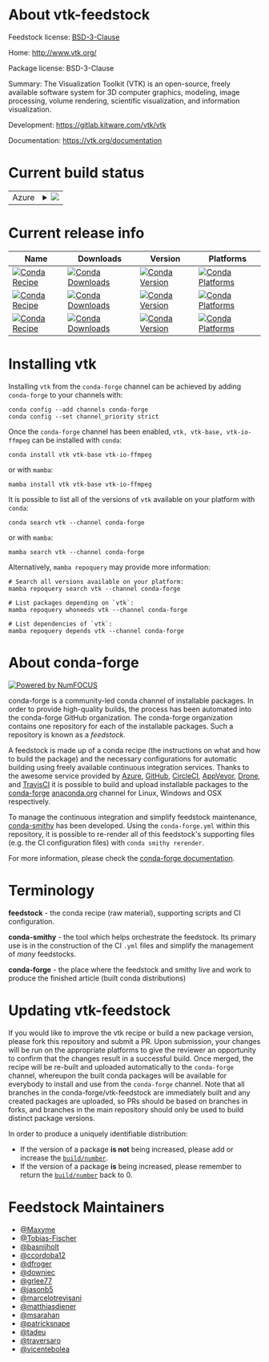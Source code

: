 About vtk-feedstock
===================

Feedstock license: [BSD-3-Clause](https://github.com/conda-forge/vtk-feedstock/blob/main/LICENSE.txt)

Home: http://www.vtk.org/

Package license: BSD-3-Clause

Summary: The Visualization Toolkit (VTK) is an open-source, freely available software system for 3D computer graphics, modeling, image processing, volume rendering, scientific visualization, and information visualization.


Development: https://gitlab.kitware.com/vtk/vtk

Documentation: https://vtk.org/documentation

Current build status
====================


<table>
    
  <tr>
    <td>Azure</td>
    <td>
      <details>
        <summary>
          <a href="https://dev.azure.com/conda-forge/feedstock-builds/_build/latest?definitionId=4807&branchName=main">
            <img src="https://dev.azure.com/conda-forge/feedstock-builds/_apis/build/status/vtk-feedstock?branchName=main">
          </a>
        </summary>
        <table>
          <thead><tr><th>Variant</th><th>Status</th></tr></thead>
          <tbody><tr>
              <td>linux_64_python3.10.____cpython</td>
              <td>
                <a href="https://dev.azure.com/conda-forge/feedstock-builds/_build/latest?definitionId=4807&branchName=main">
                  <img src="https://dev.azure.com/conda-forge/feedstock-builds/_apis/build/status/vtk-feedstock?branchName=main&jobName=linux&configuration=linux%20linux_64_python3.10.____cpython" alt="variant">
                </a>
              </td>
            </tr><tr>
              <td>linux_64_python3.11.____cpython</td>
              <td>
                <a href="https://dev.azure.com/conda-forge/feedstock-builds/_build/latest?definitionId=4807&branchName=main">
                  <img src="https://dev.azure.com/conda-forge/feedstock-builds/_apis/build/status/vtk-feedstock?branchName=main&jobName=linux&configuration=linux%20linux_64_python3.11.____cpython" alt="variant">
                </a>
              </td>
            </tr><tr>
              <td>linux_64_python3.12.____cpython</td>
              <td>
                <a href="https://dev.azure.com/conda-forge/feedstock-builds/_build/latest?definitionId=4807&branchName=main">
                  <img src="https://dev.azure.com/conda-forge/feedstock-builds/_apis/build/status/vtk-feedstock?branchName=main&jobName=linux&configuration=linux%20linux_64_python3.12.____cpython" alt="variant">
                </a>
              </td>
            </tr><tr>
              <td>linux_64_python3.13.____cp313</td>
              <td>
                <a href="https://dev.azure.com/conda-forge/feedstock-builds/_build/latest?definitionId=4807&branchName=main">
                  <img src="https://dev.azure.com/conda-forge/feedstock-builds/_apis/build/status/vtk-feedstock?branchName=main&jobName=linux&configuration=linux%20linux_64_python3.13.____cp313" alt="variant">
                </a>
              </td>
            </tr><tr>
              <td>linux_64_python3.14.____cp314</td>
              <td>
                <a href="https://dev.azure.com/conda-forge/feedstock-builds/_build/latest?definitionId=4807&branchName=main">
                  <img src="https://dev.azure.com/conda-forge/feedstock-builds/_apis/build/status/vtk-feedstock?branchName=main&jobName=linux&configuration=linux%20linux_64_python3.14.____cp314" alt="variant">
                </a>
              </td>
            </tr><tr>
              <td>linux_aarch64_python3.10.____cpython</td>
              <td>
                <a href="https://dev.azure.com/conda-forge/feedstock-builds/_build/latest?definitionId=4807&branchName=main">
                  <img src="https://dev.azure.com/conda-forge/feedstock-builds/_apis/build/status/vtk-feedstock?branchName=main&jobName=linux&configuration=linux%20linux_aarch64_python3.10.____cpython" alt="variant">
                </a>
              </td>
            </tr><tr>
              <td>linux_aarch64_python3.11.____cpython</td>
              <td>
                <a href="https://dev.azure.com/conda-forge/feedstock-builds/_build/latest?definitionId=4807&branchName=main">
                  <img src="https://dev.azure.com/conda-forge/feedstock-builds/_apis/build/status/vtk-feedstock?branchName=main&jobName=linux&configuration=linux%20linux_aarch64_python3.11.____cpython" alt="variant">
                </a>
              </td>
            </tr><tr>
              <td>linux_aarch64_python3.12.____cpython</td>
              <td>
                <a href="https://dev.azure.com/conda-forge/feedstock-builds/_build/latest?definitionId=4807&branchName=main">
                  <img src="https://dev.azure.com/conda-forge/feedstock-builds/_apis/build/status/vtk-feedstock?branchName=main&jobName=linux&configuration=linux%20linux_aarch64_python3.12.____cpython" alt="variant">
                </a>
              </td>
            </tr><tr>
              <td>linux_aarch64_python3.13.____cp313</td>
              <td>
                <a href="https://dev.azure.com/conda-forge/feedstock-builds/_build/latest?definitionId=4807&branchName=main">
                  <img src="https://dev.azure.com/conda-forge/feedstock-builds/_apis/build/status/vtk-feedstock?branchName=main&jobName=linux&configuration=linux%20linux_aarch64_python3.13.____cp313" alt="variant">
                </a>
              </td>
            </tr><tr>
              <td>linux_aarch64_python3.14.____cp314</td>
              <td>
                <a href="https://dev.azure.com/conda-forge/feedstock-builds/_build/latest?definitionId=4807&branchName=main">
                  <img src="https://dev.azure.com/conda-forge/feedstock-builds/_apis/build/status/vtk-feedstock?branchName=main&jobName=linux&configuration=linux%20linux_aarch64_python3.14.____cp314" alt="variant">
                </a>
              </td>
            </tr><tr>
              <td>osx_64_python3.10.____cpython</td>
              <td>
                <a href="https://dev.azure.com/conda-forge/feedstock-builds/_build/latest?definitionId=4807&branchName=main">
                  <img src="https://dev.azure.com/conda-forge/feedstock-builds/_apis/build/status/vtk-feedstock?branchName=main&jobName=osx&configuration=osx%20osx_64_python3.10.____cpython" alt="variant">
                </a>
              </td>
            </tr><tr>
              <td>osx_64_python3.11.____cpython</td>
              <td>
                <a href="https://dev.azure.com/conda-forge/feedstock-builds/_build/latest?definitionId=4807&branchName=main">
                  <img src="https://dev.azure.com/conda-forge/feedstock-builds/_apis/build/status/vtk-feedstock?branchName=main&jobName=osx&configuration=osx%20osx_64_python3.11.____cpython" alt="variant">
                </a>
              </td>
            </tr><tr>
              <td>osx_64_python3.12.____cpython</td>
              <td>
                <a href="https://dev.azure.com/conda-forge/feedstock-builds/_build/latest?definitionId=4807&branchName=main">
                  <img src="https://dev.azure.com/conda-forge/feedstock-builds/_apis/build/status/vtk-feedstock?branchName=main&jobName=osx&configuration=osx%20osx_64_python3.12.____cpython" alt="variant">
                </a>
              </td>
            </tr><tr>
              <td>osx_64_python3.13.____cp313</td>
              <td>
                <a href="https://dev.azure.com/conda-forge/feedstock-builds/_build/latest?definitionId=4807&branchName=main">
                  <img src="https://dev.azure.com/conda-forge/feedstock-builds/_apis/build/status/vtk-feedstock?branchName=main&jobName=osx&configuration=osx%20osx_64_python3.13.____cp313" alt="variant">
                </a>
              </td>
            </tr><tr>
              <td>osx_64_python3.14.____cp314</td>
              <td>
                <a href="https://dev.azure.com/conda-forge/feedstock-builds/_build/latest?definitionId=4807&branchName=main">
                  <img src="https://dev.azure.com/conda-forge/feedstock-builds/_apis/build/status/vtk-feedstock?branchName=main&jobName=osx&configuration=osx%20osx_64_python3.14.____cp314" alt="variant">
                </a>
              </td>
            </tr><tr>
              <td>osx_arm64_python3.10.____cpython</td>
              <td>
                <a href="https://dev.azure.com/conda-forge/feedstock-builds/_build/latest?definitionId=4807&branchName=main">
                  <img src="https://dev.azure.com/conda-forge/feedstock-builds/_apis/build/status/vtk-feedstock?branchName=main&jobName=osx&configuration=osx%20osx_arm64_python3.10.____cpython" alt="variant">
                </a>
              </td>
            </tr><tr>
              <td>osx_arm64_python3.11.____cpython</td>
              <td>
                <a href="https://dev.azure.com/conda-forge/feedstock-builds/_build/latest?definitionId=4807&branchName=main">
                  <img src="https://dev.azure.com/conda-forge/feedstock-builds/_apis/build/status/vtk-feedstock?branchName=main&jobName=osx&configuration=osx%20osx_arm64_python3.11.____cpython" alt="variant">
                </a>
              </td>
            </tr><tr>
              <td>osx_arm64_python3.12.____cpython</td>
              <td>
                <a href="https://dev.azure.com/conda-forge/feedstock-builds/_build/latest?definitionId=4807&branchName=main">
                  <img src="https://dev.azure.com/conda-forge/feedstock-builds/_apis/build/status/vtk-feedstock?branchName=main&jobName=osx&configuration=osx%20osx_arm64_python3.12.____cpython" alt="variant">
                </a>
              </td>
            </tr><tr>
              <td>osx_arm64_python3.13.____cp313</td>
              <td>
                <a href="https://dev.azure.com/conda-forge/feedstock-builds/_build/latest?definitionId=4807&branchName=main">
                  <img src="https://dev.azure.com/conda-forge/feedstock-builds/_apis/build/status/vtk-feedstock?branchName=main&jobName=osx&configuration=osx%20osx_arm64_python3.13.____cp313" alt="variant">
                </a>
              </td>
            </tr><tr>
              <td>osx_arm64_python3.14.____cp314</td>
              <td>
                <a href="https://dev.azure.com/conda-forge/feedstock-builds/_build/latest?definitionId=4807&branchName=main">
                  <img src="https://dev.azure.com/conda-forge/feedstock-builds/_apis/build/status/vtk-feedstock?branchName=main&jobName=osx&configuration=osx%20osx_arm64_python3.14.____cp314" alt="variant">
                </a>
              </td>
            </tr><tr>
              <td>win_64_python3.10.____cpython</td>
              <td>
                <a href="https://dev.azure.com/conda-forge/feedstock-builds/_build/latest?definitionId=4807&branchName=main">
                  <img src="https://dev.azure.com/conda-forge/feedstock-builds/_apis/build/status/vtk-feedstock?branchName=main&jobName=win&configuration=win%20win_64_python3.10.____cpython" alt="variant">
                </a>
              </td>
            </tr><tr>
              <td>win_64_python3.11.____cpython</td>
              <td>
                <a href="https://dev.azure.com/conda-forge/feedstock-builds/_build/latest?definitionId=4807&branchName=main">
                  <img src="https://dev.azure.com/conda-forge/feedstock-builds/_apis/build/status/vtk-feedstock?branchName=main&jobName=win&configuration=win%20win_64_python3.11.____cpython" alt="variant">
                </a>
              </td>
            </tr><tr>
              <td>win_64_python3.12.____cpython</td>
              <td>
                <a href="https://dev.azure.com/conda-forge/feedstock-builds/_build/latest?definitionId=4807&branchName=main">
                  <img src="https://dev.azure.com/conda-forge/feedstock-builds/_apis/build/status/vtk-feedstock?branchName=main&jobName=win&configuration=win%20win_64_python3.12.____cpython" alt="variant">
                </a>
              </td>
            </tr><tr>
              <td>win_64_python3.13.____cp313</td>
              <td>
                <a href="https://dev.azure.com/conda-forge/feedstock-builds/_build/latest?definitionId=4807&branchName=main">
                  <img src="https://dev.azure.com/conda-forge/feedstock-builds/_apis/build/status/vtk-feedstock?branchName=main&jobName=win&configuration=win%20win_64_python3.13.____cp313" alt="variant">
                </a>
              </td>
            </tr><tr>
              <td>win_64_python3.14.____cp314</td>
              <td>
                <a href="https://dev.azure.com/conda-forge/feedstock-builds/_build/latest?definitionId=4807&branchName=main">
                  <img src="https://dev.azure.com/conda-forge/feedstock-builds/_apis/build/status/vtk-feedstock?branchName=main&jobName=win&configuration=win%20win_64_python3.14.____cp314" alt="variant">
                </a>
              </td>
            </tr>
          </tbody>
        </table>
      </details>
    </td>
  </tr>
</table>

Current release info
====================

| Name | Downloads | Version | Platforms |
| --- | --- | --- | --- |
| [![Conda Recipe](https://img.shields.io/badge/recipe-vtk-green.svg)](https://anaconda.org/conda-forge/vtk) | [![Conda Downloads](https://img.shields.io/conda/dn/conda-forge/vtk.svg)](https://anaconda.org/conda-forge/vtk) | [![Conda Version](https://img.shields.io/conda/vn/conda-forge/vtk.svg)](https://anaconda.org/conda-forge/vtk) | [![Conda Platforms](https://img.shields.io/conda/pn/conda-forge/vtk.svg)](https://anaconda.org/conda-forge/vtk) |
| [![Conda Recipe](https://img.shields.io/badge/recipe-vtk--base-green.svg)](https://anaconda.org/conda-forge/vtk-base) | [![Conda Downloads](https://img.shields.io/conda/dn/conda-forge/vtk-base.svg)](https://anaconda.org/conda-forge/vtk-base) | [![Conda Version](https://img.shields.io/conda/vn/conda-forge/vtk-base.svg)](https://anaconda.org/conda-forge/vtk-base) | [![Conda Platforms](https://img.shields.io/conda/pn/conda-forge/vtk-base.svg)](https://anaconda.org/conda-forge/vtk-base) |
| [![Conda Recipe](https://img.shields.io/badge/recipe-vtk--io--ffmpeg-green.svg)](https://anaconda.org/conda-forge/vtk-io-ffmpeg) | [![Conda Downloads](https://img.shields.io/conda/dn/conda-forge/vtk-io-ffmpeg.svg)](https://anaconda.org/conda-forge/vtk-io-ffmpeg) | [![Conda Version](https://img.shields.io/conda/vn/conda-forge/vtk-io-ffmpeg.svg)](https://anaconda.org/conda-forge/vtk-io-ffmpeg) | [![Conda Platforms](https://img.shields.io/conda/pn/conda-forge/vtk-io-ffmpeg.svg)](https://anaconda.org/conda-forge/vtk-io-ffmpeg) |

Installing vtk
==============

Installing `vtk` from the `conda-forge` channel can be achieved by adding `conda-forge` to your channels with:

```
conda config --add channels conda-forge
conda config --set channel_priority strict
```

Once the `conda-forge` channel has been enabled, `vtk, vtk-base, vtk-io-ffmpeg` can be installed with `conda`:

```
conda install vtk vtk-base vtk-io-ffmpeg
```

or with `mamba`:

```
mamba install vtk vtk-base vtk-io-ffmpeg
```

It is possible to list all of the versions of `vtk` available on your platform with `conda`:

```
conda search vtk --channel conda-forge
```

or with `mamba`:

```
mamba search vtk --channel conda-forge
```

Alternatively, `mamba repoquery` may provide more information:

```
# Search all versions available on your platform:
mamba repoquery search vtk --channel conda-forge

# List packages depending on `vtk`:
mamba repoquery whoneeds vtk --channel conda-forge

# List dependencies of `vtk`:
mamba repoquery depends vtk --channel conda-forge
```


About conda-forge
=================

[![Powered by
NumFOCUS](https://img.shields.io/badge/powered%20by-NumFOCUS-orange.svg?style=flat&colorA=E1523D&colorB=007D8A)](https://numfocus.org)

conda-forge is a community-led conda channel of installable packages.
In order to provide high-quality builds, the process has been automated into the
conda-forge GitHub organization. The conda-forge organization contains one repository
for each of the installable packages. Such a repository is known as a *feedstock*.

A feedstock is made up of a conda recipe (the instructions on what and how to build
the package) and the necessary configurations for automatic building using freely
available continuous integration services. Thanks to the awesome service provided by
[Azure](https://azure.microsoft.com/en-us/services/devops/), [GitHub](https://github.com/),
[CircleCI](https://circleci.com/), [AppVeyor](https://www.appveyor.com/),
[Drone](https://cloud.drone.io/welcome), and [TravisCI](https://travis-ci.com/)
it is possible to build and upload installable packages to the
[conda-forge](https://anaconda.org/conda-forge) [anaconda.org](https://anaconda.org/)
channel for Linux, Windows and OSX respectively.

To manage the continuous integration and simplify feedstock maintenance,
[conda-smithy](https://github.com/conda-forge/conda-smithy) has been developed.
Using the ``conda-forge.yml`` within this repository, it is possible to re-render all of
this feedstock's supporting files (e.g. the CI configuration files) with ``conda smithy rerender``.

For more information, please check the [conda-forge documentation](https://conda-forge.org/docs/).

Terminology
===========

**feedstock** - the conda recipe (raw material), supporting scripts and CI configuration.

**conda-smithy** - the tool which helps orchestrate the feedstock.
                   Its primary use is in the construction of the CI ``.yml`` files
                   and simplify the management of *many* feedstocks.

**conda-forge** - the place where the feedstock and smithy live and work to
                  produce the finished article (built conda distributions)


Updating vtk-feedstock
======================

If you would like to improve the vtk recipe or build a new
package version, please fork this repository and submit a PR. Upon submission,
your changes will be run on the appropriate platforms to give the reviewer an
opportunity to confirm that the changes result in a successful build. Once
merged, the recipe will be re-built and uploaded automatically to the
`conda-forge` channel, whereupon the built conda packages will be available for
everybody to install and use from the `conda-forge` channel.
Note that all branches in the conda-forge/vtk-feedstock are
immediately built and any created packages are uploaded, so PRs should be based
on branches in forks, and branches in the main repository should only be used to
build distinct package versions.

In order to produce a uniquely identifiable distribution:
 * If the version of a package **is not** being increased, please add or increase
   the [``build/number``](https://docs.conda.io/projects/conda-build/en/latest/resources/define-metadata.html#build-number-and-string).
 * If the version of a package **is** being increased, please remember to return
   the [``build/number``](https://docs.conda.io/projects/conda-build/en/latest/resources/define-metadata.html#build-number-and-string)
   back to 0.

Feedstock Maintainers
=====================

* [@Maxyme](https://github.com/Maxyme/)
* [@Tobias-Fischer](https://github.com/Tobias-Fischer/)
* [@basnijholt](https://github.com/basnijholt/)
* [@ccordoba12](https://github.com/ccordoba12/)
* [@dfroger](https://github.com/dfroger/)
* [@downiec](https://github.com/downiec/)
* [@grlee77](https://github.com/grlee77/)
* [@jasonb5](https://github.com/jasonb5/)
* [@marcelotrevisani](https://github.com/marcelotrevisani/)
* [@matthiasdiener](https://github.com/matthiasdiener/)
* [@msarahan](https://github.com/msarahan/)
* [@patricksnape](https://github.com/patricksnape/)
* [@tadeu](https://github.com/tadeu/)
* [@traversaro](https://github.com/traversaro/)
* [@vicentebolea](https://github.com/vicentebolea/)


